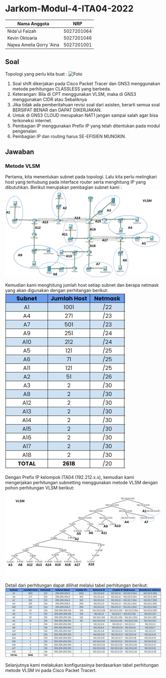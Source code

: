 # Jarkom-Modul-4-ITA04-2022
Nama Anggota | NRP
------------------- | --------------		
Nida'ul Faizah | 5027201064
Kevin Oktoaria | 5027201046
Najwa Amelia Qorry 'Aina | 5027201001

## Soal
Topologi yang perlu kita buat :
![Foto](./img/gambarsoal.png)

1. Soal shift dikerjakan pada Cisco Packet Tracer dan GNS3 menggunakan metode perhitungan CLASSLESS yang berbeda.
2. Keterangan: Bila di CPT menggunakan VLSM, maka di GNS3 menggunakan CIDR atau Sebaliknya
3. Jika tidak ada pemberitahuan revisi soal dari asisten, berarti semua soal BERSIFAT BENAR dan DAPAT DIKERJAKAN.
4. Untuk di GNS3 CLOUD merupakan NAT1 jangan sampai salah agar bisa terkoneksi internet.
5. Pembagian IP menggunakan Prefix IP yang telah ditentukan pada modul pengenalan
6. Pembagian IP dan routing harus SE-EFISIEN MUNGKIN.

## Jawaban
### Metode VLSM
Pertama, kita menentukan subnet pada topologi. Lalu kita perlu melingkari host yang terhubung pada interface router serta menghitung IP yang dibutuhkan. Berikut merupakan pembagian subnet kami :
![Foto](./img/vlsm_2.PNG)

Kemudian kami menghitung jumlah host setiap subnet dan berapa netmask yang akan digunakan dengan perhitangan berikut:
![Foto](./img/subnet_netmask.PNG)

Dengan Prefix IP kelompok ITA04 (192.212.x.x), kemudian kami mengerjakan perhitungan subnetting menggunakan metode VLSM dengan pohon perhitungan VLSM berikut:
![Foto](./img/vlsm_1.PNG)

Detail dari perhitungan dapat dilihat melalui tabel perhitungan berikut:
![Foto](./img/vlsm_tabel.PNG)

Selanjutnya kami melakukan konfigurasinya berdasarkan tabel perhitungan metode VLSM ini pada Cisco Packet Tracert.
